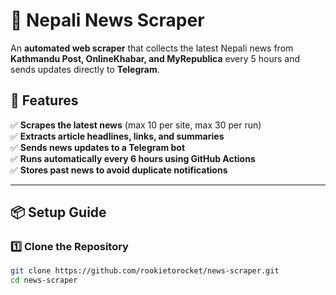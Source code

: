 # 📰 Nepali News Scraper

An **automated web scraper** that collects the latest Nepali news from **Kathmandu Post, OnlineKhabar, and MyRepublica** every 5 hours and sends updates directly to **Telegram**.

## 🚀 Features
✅ **Scrapes the latest news** (max 10 per site, max 30 per run)  
✅ **Extracts article headlines, links, and summaries**  
✅ **Sends news updates to a Telegram bot**  
✅ **Runs automatically every 6 hours using GitHub Actions**  
✅ **Stores past news to avoid duplicate notifications**  

---

## 📦 Setup Guide

### **1️⃣ Clone the Repository**
```bash
git clone https://github.com/rookietorocket/news-scraper.git
cd news-scraper
